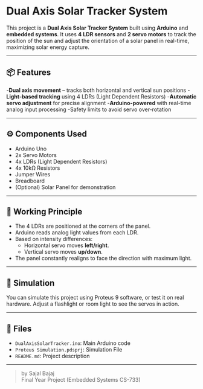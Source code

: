 
# Dual Axis Solar Tracker System

This project is a **Dual Axis Solar Tracker System** built using **Arduino** and **embedded systems**. It uses **4 LDR sensors** and **2 servo motors** to track the position of the sun and adjust the orientation of a solar panel in real-time, maximizing solar energy capture.

---

## 📦 Features

-**Dual axis movement** – tracks both horizontal and vertical sun positions
-**Light-based tracking** using 4 LDRs (Light Dependent Resistors)
-**Automatic servo adjustment** for precise alignment
-**Arduino-powered** with real-time analog input processing
-Safety limits to avoid servo over-rotation

---

## ⚙️ Components Used

- Arduino Uno
- 2x Servo Motors
- 4x LDRs (Light Dependent Resistors)
- 4x 10kΩ Resistors
- Jumper Wires
- Breadboard
- (Optional) Solar Panel for demonstration

---

## 🧠 Working Principle

- The 4 LDRs are positioned at the corners of the panel.
- Arduino reads analog light values from each LDR.
- Based on intensity differences:
  - Horizontal servo moves **left/right**.
  - Vertical servo moves **up/down**.
- The panel constantly realigns to face the direction with maximum light.

---

## 🧪 Simulation

You can simulate this project using Proteus 9 software, or test it on real hardware. Adjust a flashlight or room light to see the servos in action.

---

## 📁 Files

- `DualAxisSolarTracker.ino`: Main Arduino code
- `Proteus Simulation.pdsprj`: Simulation File
- `README.md`: Project description

---

> by Sajal Bajaj  
> Final Year Project (Embedded Systems CS-733)
